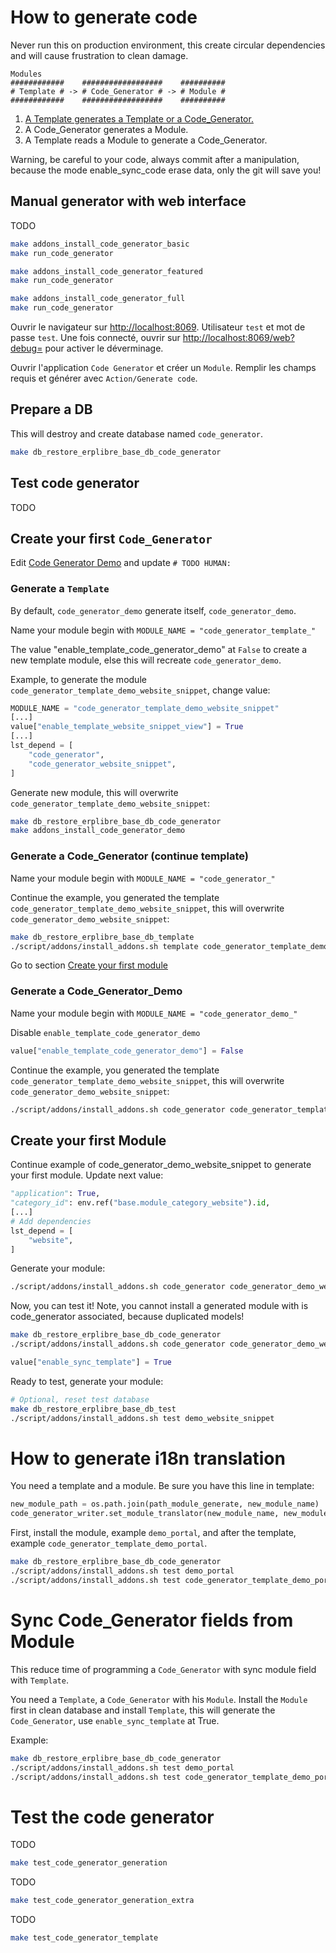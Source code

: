# How to generate code

Never run this on production environment, this create circular dependencies and will cause frustration to clean damage.

```
Modules
############    ##################    ##########
# Template # -> # Code_Generator # -> # Module #
############    ##################    ##########
```

1. [A Template generates a Template or a Code_Generator.](#create-your-first-code_generator)
2. A Code_Generator generates a Module.
3. A Template reads a Module to generate a Code_Generator.

Warning, be careful to your code, always commit after a manipulation, because the mode enable_sync_code erase data, only the git will save you!

## Manual generator with web interface

TODO

```bash
make addons_install_code_generator_basic
make run_code_generator
```

```bash
make addons_install_code_generator_featured
make run_code_generator
```

```bash
make addons_install_code_generator_full
make run_code_generator
```

Ouvrir le navigateur sur [http://localhost:8069](http://localhost:8069). Utilisateur `test` et mot de passe `test`. Une fois connecté, ouvrir sur [http://localhost:8069/web?debug=](http://localhost:8069/web?debug=) pour activer le déverminage.

Ouvrir l'application `Code Generator` et créer un `Module`. Remplir les champs requis et générer avec `Action/Generate code`.

## Prepare a DB

This will destroy and create database named `code_generator`.

```bash
make db_restore_erplibre_base_db_code_generator
```

## Test code generator

TODO

## Create your first `Code_Generator`

Edit [Code Generator Demo](./../addons/TechnoLibre_odoo-code-generator/code_generator_demo/hooks.py) and update `# TODO HUMAN:`

### Generate a `Template`

By default, `code_generator_demo` generate itself, `code_generator_demo`.

Name your module begin with `MODULE_NAME = "code_generator_template_"`

The value "enable_template_code_generator_demo" at `False` to create a new template module, else this will recreate `code_generator_demo`.

Example, to generate the module `code_generator_template_demo_website_snippet`, change value:

```python
MODULE_NAME = "code_generator_template_demo_website_snippet"
[...]
value["enable_template_website_snippet_view"] = True
[...]
lst_depend = [
    "code_generator",
    "code_generator_website_snippet",
]
```

Generate new module, this will overwrite `code_generator_template_demo_website_snippet`:

```bash
make db_restore_erplibre_base_db_code_generator
make addons_install_code_generator_demo
```

### Generate a Code_Generator (continue template)

Name your module begin with `MODULE_NAME = "code_generator_"`

Continue the example, you generated the template `code_generator_template_demo_website_snippet`, this will overwrite `code_generator_demo_website_snippet`:

```bash
make db_restore_erplibre_base_db_template
./script/addons/install_addons.sh template code_generator_template_demo_website_snippet
```

Go to section [Create your first module](#create-your-first-module)

### Generate a Code_Generator_Demo

Name your module begin with `MODULE_NAME = "code_generator_demo_"`

Disable `enable_template_code_generator_demo`

```python
value["enable_template_code_generator_demo"] = False
```

Continue the example, you generated the template `code_generator_template_demo_website_snippet`, this will overwrite `code_generator_demo_website_snippet`:

```bash
./script/addons/install_addons.sh code_generator code_generator_template_demo_website_snippet
```

## Create your first Module

Continue example of code_generator_demo_website_snippet to generate your first module. Update next value:

```python
"application": True,
"category_id": env.ref("base.module_category_website").id,
[...]
# Add dependencies
lst_depend = [
    "website",
]
```

Generate your module:

```bash
./script/addons/install_addons.sh code_generator code_generator_demo_website_snippet
```

Now, you can test it! Note, you cannot install a generated module with is code_generator associated, because duplicated
models!


```bash
make db_restore_erplibre_base_db_code_generator
./script/addons/install_addons.sh code_generator code_generator_demo_website_snippet
```


```python
value["enable_sync_template"] = True
```


Ready to test, generate your module:

```bash
# Optional, reset test database
make db_restore_erplibre_base_db_test
./script/addons/install_addons.sh test demo_website_snippet
```

# How to generate i18n translation

You need a template and a module. Be sure you have this line in template:

```python
new_module_path = os.path.join(path_module_generate, new_module_name)
code_generator_writer.set_module_translator(new_module_name, new_module_path)
```

First, install the module, example `demo_portal`, and after the template, example `code_generator_template_demo_portal`.

```bash
make db_restore_erplibre_base_db_code_generator
./script/addons/install_addons.sh test demo_portal
./script/addons/install_addons.sh test code_generator_template_demo_portal
```

# Sync Code_Generator fields from Module

This reduce time of programming a `Code_Generator` with sync module field with `Template`.

You need a `Template`, a `Code_Generator` with his `Module`. Install the `Module` first in clean database and install `Template`,
this will generate the `Code_Generator`, use `enable_sync_template` at True.

Example:

```bash
make db_restore_erplibre_base_db_code_generator
./script/addons/install_addons.sh test demo_portal
./script/addons/install_addons.sh test code_generator_template_demo_portal
```

# Test the code generator

TODO

```bash
make test_code_generator_generation
```

TODO

```bash
make test_code_generator_generation_extra
```
TODO

```bash
make test_code_generator_template
```
